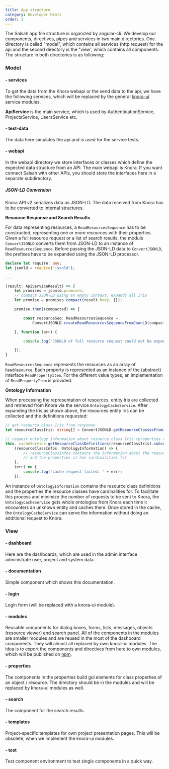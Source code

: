```yaml
---
title: App structure
category: Developer Hints
order: 1
---
```


The Salsah app file structure is organized by angular-cli. We develop our components, directives, pipes and services in two main directories. One directory is called "model", which contains all services (http request) for the api and the second directory is the "view', which contains all components. The structure in both directories is as following:

### Model

#### - services
To get the data from the Knora webapi or the send data to the api, we have the following services, which will be replaced by the general [knora-ui](https://npmjs.com/~knora) service modules.

**ApiService** is the main service, which is used by AuthenticationService, ProjectsService, UsersService etc.

#### - test-data
The data here simulates the api and is used for the service tests.

#### - webapi
In the webapi directory we store interfaces or classes which define the expected data structure from an API. The main webapi is Knora. If you want connect Salsah with other APIs, you should store the interfaces here in a separate subdirectory.

##### JSON-LD Conversion

Knora API v2 serializes data as JSON-LD. The data received from Knora has to be converted to internal structures.

**Resource Response and Search Results**

For data representing resources, a `ReadResourcesSequence` has to be constructed, representing one or more resources with their properties.
Given a full resource request or a list of search results, the module `ConvertJSONLD` converts them from JSON-LD to an instance of `ReadResourcesSequence`.
Before passing the JSON-LD data to `ConvertJSONLD`, the prefixes have to be expanded using the JSON-LD processor.

```typescript
declare let require: any;
let jsonld = require('jsonld');

...

(result: ApiServiceResult) => {
    let promises = jsonld.promises;
    // compact JSON-LD using an empty context: expands all Iris
    let promise = promises.compact(result.body, {});

    promise.then((compacted) => {

        const resourceSeq: ReadResourcesSequence =
            ConvertJSONLD.createReadResourcesSequenceFromJsonLD(compacted);

    }, function (err) {

        console.log('JSONLD of full resource request could not be expanded:' + err);

    });
}
```

`ReadResourcesSequence` represents the resources as an array of `ReadResource`. Each property is represented as an instance of the (abstract) interface `ReadPropertyItem`.
For the different value types, an implementation of `ReadPropertyItem` is provided.

**Ontology Information**

When processing the representation of resources, entity Iris are collected and retrieved from Knora via the service `OntologyCacheService`.
After expanding the Iris as shown above, the resources entity Iris can be collected and the definitions requested:

```typescript
// get resource class Iris from response
let resourceClassIris: string[] = ConvertJSONLD.getResourceClassesFromJsonLD(compacted);

// request ontology information about resource class Iris (properties are implied)
this._cacheService.getResourceClassDefinitions(resourceClassIris).subscribe(
    (resourceClassInfos: OntologyInformation) => {
        // resourceClassInfos contains the information about the resources classes
        // and the properties it has cardinalities for
    },
    (err) => {
        console.log('cache request failed: ' + err);
    });
```

An instance of `OntologyInformation` contains the resource class definitions and the properties the resource classes have cardinalities for.
To facilitate this process and minimize the number of requests to be sent to Knora, the ``OntologyCacheService`` gets whole ontologies from Knora each time it encounters an unknown entity and caches them.
Once stored in  the cache, the `OntologyCacheService` can serve the information without doing an additional request to Knora.



### View

#### - dashboard
Here are the dashboards, which are used in the admin interface administrate user, project and system data.

#### - documentation
Simple component which shows this documentation.

#### - login
Login form (will be replaced with a knora-ui module).

#### - modules
Reusable components for dialog boxes, forms, lists, messages, objects (resource viewer) and search panel. All of the components in the modules are smaller modules and are reused in the most of the dashboard components. They will almost all replaced by own knora-ui modules. The idea is to export the components and directives from here to own modules, which will be published on [npm](https://npmjs.com/~knora).

#### - properties
The components in the properties build gui elements for class properties of an object / resource. The directory should be in the modules and will be replaced by knora-ui modules as well.

#### - search
The component for the search results. 

#### - templates
Project-specific templates for own project presentation pages. This will be obsolete, when we implement the knora-ui modules.

#### - test
Test component environment to test single components in a quick way.
